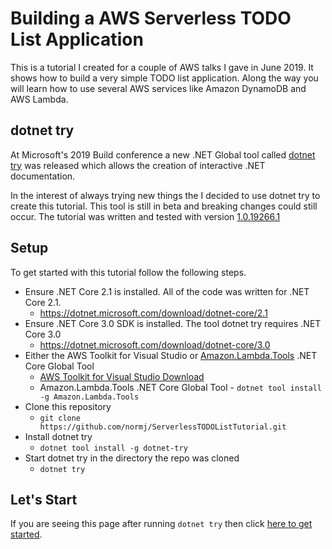 # Building a AWS Serverless TODO List Application

This is a tutorial I created for a couple of AWS talks I gave in June 2019. It shows how to build a very simple TODO list application. Along the way you will learn how to use several AWS services like Amazon DynamoDB and AWS Lambda.


## dotnet try

At Microsoft's 2019 Build conference a new .NET Global tool called <a href="https://github.com/dotnet/try" target="_blank">dotnet try</a> was released which allows the creation of interactive .NET documentation. 

In the interest of always trying new things the I decided to use dotnet try to create this tutorial. This tool is still in beta and breaking changes could still occur. The tutorial was written and tested with version <a href="https://www.nuget.org/packages/dotnet-try/1.0.19266.1" target="blank">1.0.19266.1</a>


## Setup

To get started with this tutorial follow the following steps.

* Ensure .NET Core 2.1 is installed. All of the code was written for .NET Core 2.1.
  * https://dotnet.microsoft.com/download/dotnet-core/2.1
* Ensure .NET Core 3.0 SDK is installed. The tool dotnet try requires .NET Core 3.0
  * https://dotnet.microsoft.com/download/dotnet-core/3.0
* Either the AWS Toolkit for Visual Studio or <a href="https://github.com/aws/aws-extensions-for-dotnet-cli#aws-lambda-amazonlambdatools" target="_blank">Amazon.Lambda.Tools</a> .NET Core Global Tool
  * <a href="https://marketplace.visualstudio.com/items?itemName=AmazonWebServices.AWSToolkitforVisualStudio2017" target="_blank">AWS Toolkit for Visual Studio Download</a>
  * Amazon.Lambda.Tools .NET Core Global Tool - `dotnet tool install -g Amazon.Lambda.Tools`
* Clone this repository
  * `git clone https://github.com/normj/ServerlessTODOListTutorial.git`
* Install dotnet try
  * `dotnet tool install -g dotnet-try`
* Start dotnet try in the directory the repo was cloned
  * `dotnet try`


## Let's Start

If you are seeing this page after running `dotnet try` then click [here to get started](./DotnetTryMaterial/GettingStarted.md).  